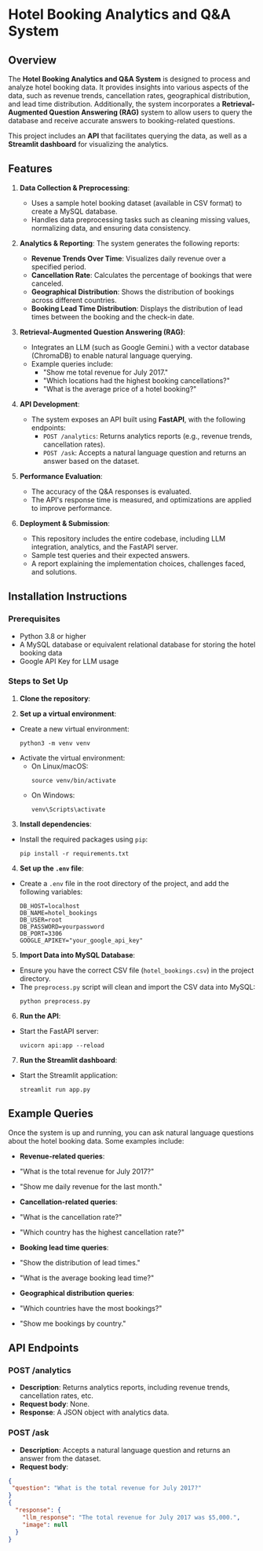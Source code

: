 # Hotel Booking Analytics and Q&A System

## Overview
The **Hotel Booking Analytics and Q&A System** is designed to process and analyze hotel booking data. It provides insights into various aspects of the data, such as revenue trends, cancellation rates, geographical distribution, and lead time distribution. Additionally, the system incorporates a **Retrieval-Augmented Question Answering (RAG)** system to allow users to query the database and receive accurate answers to booking-related questions.

This project includes an **API** that facilitates querying the data, as well as a **Streamlit dashboard** for visualizing the analytics.

## Features
1. **Data Collection & Preprocessing**:
   - Uses a sample hotel booking dataset (available in CSV format) to create a MySQL database.
   - Handles data preprocessing tasks such as cleaning missing values, normalizing data, and ensuring data consistency.

2. **Analytics & Reporting**:
   The system generates the following reports:
   - **Revenue Trends Over Time**: Visualizes daily revenue over a specified period.
   - **Cancellation Rate**: Calculates the percentage of bookings that were canceled.
   - **Geographical Distribution**: Shows the distribution of bookings across different countries.
   - **Booking Lead Time Distribution**: Displays the distribution of lead times between the booking and the check-in date.

3. **Retrieval-Augmented Question Answering (RAG)**:
   - Integrates an LLM (such as Google Gemini.) with a vector database (ChromaDB) to enable natural language querying.
   - Example queries include:
     - "Show me total revenue for July 2017."
     - "Which locations had the highest booking cancellations?"
     - "What is the average price of a hotel booking?"

4. **API Development**:
   - The system exposes an API built using **FastAPI**, with the following endpoints:
     - `POST /analytics`: Returns analytics reports (e.g., revenue trends, cancellation rates).
     - `POST /ask`: Accepts a natural language question and returns an answer based on the dataset.

5. **Performance Evaluation**:
   - The accuracy of the Q&A responses is evaluated.
   - The API's response time is measured, and optimizations are applied to improve performance.

6. **Deployment & Submission**:
   - This repository includes the entire codebase, including LLM integration, analytics, and the FastAPI server.
   - Sample test queries and their expected answers.
   - A report explaining the implementation choices, challenges faced, and solutions.

## Installation Instructions

### Prerequisites
- Python 3.8 or higher
- A MySQL database or equivalent relational database for storing the hotel booking data
- Google API Key for LLM usage

### Steps to Set Up

1. **Clone the repository**:

2. **Set up a virtual environment**:
- Create a new virtual environment:
  ```
  python3 -m venv venv
  ```
- Activate the virtual environment:
  - On Linux/macOS:
    ```
    source venv/bin/activate
    ```
  - On Windows:
    ```
    venv\Scripts\activate
    ```

3. **Install dependencies**:
- Install the required packages using `pip`:
  ```
  pip install -r requirements.txt
  ```

4. **Set up the `.env` file**:
- Create a `.env` file in the root directory of the project, and add the following variables:
  ```
  DB_HOST=localhost
  DB_NAME=hotel_bookings
  DB_USER=root
  DB_PASSWORD=yourpassword
  DB_PORT=3306
  GOOGLE_APIKEY="your_google_api_key"
  ```

5. **Import Data into MySQL Database**:
- Ensure you have the correct CSV file (`hotel_bookings.csv`) in the project directory.
- The `preprocess.py` script will clean and import the CSV data into MySQL:
  ```
  python preprocess.py
  ```

6. **Run the API**:
- Start the FastAPI server:
  ```
  uvicorn api:app --reload
  ```

7. **Run the Streamlit dashboard**:
- Start the Streamlit application:
  ```
  streamlit run app.py
  ```

## Example Queries

Once the system is up and running, you can ask natural language questions about the hotel booking data. Some examples include:

- **Revenue-related queries**:
- "What is the total revenue for July 2017?"
- "Show me daily revenue for the last month."

- **Cancellation-related queries**:
- "What is the cancellation rate?"
- "Which country has the highest cancellation rate?"

- **Booking lead time queries**:
- "Show the distribution of lead times."
- "What is the average booking lead time?"

- **Geographical distribution queries**:
- "Which countries have the most bookings?"
- "Show me bookings by country."

## API Endpoints

### POST /analytics
- **Description**: Returns analytics reports, including revenue trends, cancellation rates, etc.
- **Request body**: None.
- **Response**: A JSON object with analytics data.

### POST /ask
- **Description**: Accepts a natural language question and returns an answer from the dataset.
- **Request body**:
```json
{
 "question": "What is the total revenue for July 2017?"
}
{
  "response": {
    "llm_response": "The total revenue for July 2017 was $5,000.",
    "image": null
  }
}
